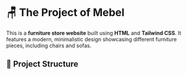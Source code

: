 # 🪑 The Project of Mebel

This is a **furniture store website** built using **HTML** and **Tailwind CSS**. It features a modern, minimalistic design showcasing different furniture pieces, including chairs and sofas.

## 📂 Project Structure

